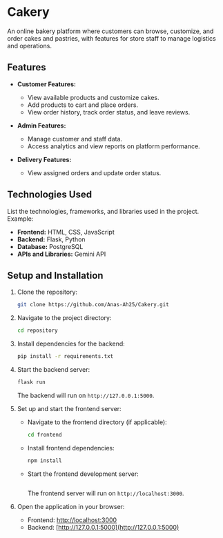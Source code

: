 # Cakery  
An online bakery platform where customers can browse, customize, and order cakes and pastries, with features for store staff to manage logistics and operations.

## Features  
- **Customer Features:**  
  - View available products and customize cakes.  
  - Add products to cart and place orders.  
  - View order history, track order status, and leave reviews.  

- **Admin Features:**  
  - Manage customer and staff data.  
  - Access analytics and view reports on platform performance.  

- **Delivery Features:**  
  - View assigned orders and update order status.  

## Technologies Used  
List the technologies, frameworks, and libraries used in the project. Example:  
- **Frontend:** HTML, CSS, JavaScript  
- **Backend:** Flask, Python  
- **Database:** PostgreSQL  
- **APIs and Libraries:** Gemini API  

## Setup and Installation  

1. Clone the repository:  
   ```bash  
   git clone https://github.com/Anas-Ah25/Cakery.git  
   ```  

2. Navigate to the project directory:  
   ```bash  
   cd repository  
   ```  

3. Install dependencies for the backend:  
   ```bash  
   pip install -r requirements.txt  
   ```  

4. Start the backend server:  
   ```bash  
   flask run  
   ```  
   The backend will run on `http://127.0.0.1:5000`.  

5. Set up and start the frontend server:  
   - Navigate to the frontend directory (if applicable):  
     ```bash  
     cd frontend  
     ```  
   - Install frontend dependencies:  
     ```bash  
     npm install  
     ```  
   - Start the frontend development server:  
     ```bash  
     
     ```  
     The frontend server will run on `http://localhost:3000`.  

6. Open the application in your browser:  
   - Frontend: [http://localhost:3000](http://localhost:3000)  
   - Backend: [http://127.0.0.1:5000](http://127.0.0.1:5000)  

